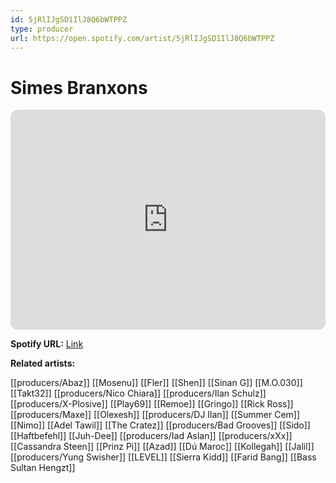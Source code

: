 ```yaml
---
id: 5jRlIJgSD1IlJ8Q6bWTPPZ
type: producer
url: https://open.spotify.com/artist/5jRlIJgSD1IlJ8Q6bWTPPZ
---
```

# Simes Branxons

<iframe style="border-radius:12px" src="https://open.spotify.com/embed/artist/5jRlIJgSD1IlJ8Q6bWTPPZ" width="100%" height="352" frameBorder="0" allowfullscreen="" allow="autoplay; clipboard-write; encrypted-media; fullscreen; picture-in-picture" loading="lazy"></iframe>

**Spotify URL:** [Link](https://open.spotify.com/artist/5jRlIJgSD1IlJ8Q6bWTPPZ)

**Related artists:**

[[producers/Abaz]]
[[Mosenu]]
[[Fler]]
[[Shen]]
[[Sinan G]]
[[M.O.030]]
[[Takt32]]
[[producers/Nico Chiara]]
[[producers/Ilan Schulz]]
[[producers/X-Plosive]]
[[Play69]]
[[Remoe]]
[[Gringo]]
[[Rick Ross]]
[[producers/Maxe]]
[[Olexesh]]
[[producers/DJ Ilan]]
[[Summer Cem]]
[[Nimo]]
[[Adel Tawil]]
[[The Cratez]]
[[producers/Bad Grooves]]
[[Sido]]
[[Haftbefehl]]
[[Juh-Dee]]
[[producers/Iad Aslan]]
[[producers/xXx]]
[[Cassandra Steen]]
[[Prinz Pi]]
[[Azad]]
[[Dú Maroc]]
[[Kollegah]]
[[Jalil]]
[[producers/Yung Swisher]]
[[LEVEL]]
[[Sierra Kidd]]
[[Farid Bang]]
[[Bass Sultan Hengzt]]
